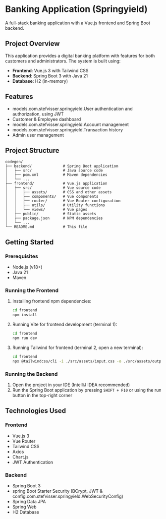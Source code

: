 # Banking Application (Springyield)

A full-stack banking application with a Vue.js frontend and Spring Boot backend.

## Project Overview

This application provides a digital banking platform with features for both customers and administrators. The system is built using:

- **Frontend**: Vue.js 3 with Tailwind CSS
- **Backend**: Spring Boot 3 with Java 21
- **Database**: H2 (in-memory)

## Features

- models.com.stefvisser.springyield.User authentication and authorization, using JWT
- Customer & Employee dashboard
- models.com.stefvisser.springyield.Account management
- models.com.stefvisser.springyield.Transaction history
- Admin user management

## Project Structure

```
codegen/
├── backend/              # Spring Boot application
│   ├── src/              # Java source code
│   ├── pom.xml           # Maven dependencies
│   └── ...
├── frontend/             # Vue.js application
│   ├── src/              # Vue source code
│   │   ├── assets/       # CSS and other assets
│   │   ├── components/   # Vue components
│   │   ├── router/       # Vue Router configuration
│   │   ├── utils/        # Utility functions
│   │   └── views/        # Vue pages
│   ├── public/           # Static assets
│   ├── package.json      # NPM dependencies
│   └── ...
└── README.md             # This file
```

## Getting Started

### Prerequisites

- Node.js (v18+)
- Java 21
- Maven

### Running the Frontend

1. Installing frontend npm dependencies:
   ```bash
   cd frontend
   npm install
   ```

2. Running Vite for frontend development (terminal 1):
   ```bash
   cd frontend
   npm run dev
   ```

3. Running Tailwind for frontend (terminal 2, open a new terminal):
   ```bash
   cd frontend
   npx @tailwindcss/cli -i ./src/assets/input.css -o ./src/assets/output.css --watch
   ```

### Running the Backend

1. Open the project in your IDE (IntelliJ IDEA recommended)
2. Run the Spring Boot application by pressing `SHIFT + F10` or using the run button in the top-right corner

## Technologies Used

### Frontend
- Vue.js 3
- Vue Router
- Tailwind CSS
- Axios
- Chart.js
- JWT Authentication

### Backend
- Spring Boot 3
- spring Boot Starter Security (BCrypt, JWT & config.com.stefvisser.springyield.WebSecurityConfig)
- Spring Data JPA
- Spring Web
- H2 Database
